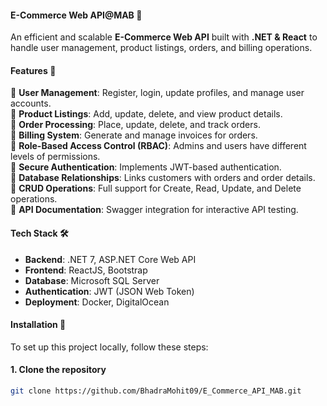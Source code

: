 #### **E-Commerce Web API@MAB** 🛒  

An efficient and scalable **E-Commerce Web API** built with **.NET & React** to handle user management, product listings, orders, and billing operations.  

#### **Features** 🪽  

 🔹 **User Management**: Register, login, update profiles, and manage user accounts.  
 🔹 **Product Listings**: Add, update, delete, and view product details.  
 🔹 **Order Processing**: Place, update, delete, and track orders.  
 🔹 **Billing System**: Generate and manage invoices for orders.  
 🔹 **Role-Based Access Control (RBAC)**: Admins and users have different levels of permissions.  
 🔹 **Secure Authentication**: Implements JWT-based authentication.  
 🔹 **Database Relationships**: Links customers with orders and order details.  
 🔹 **CRUD Operations**: Full support for Create, Read, Update, and Delete operations.  
 🔹 **API Documentation**: Swagger integration for interactive API testing.  

#### **Tech Stack** 🛠  

- **Backend**: .NET 7, ASP.NET Core Web API  
- **Frontend**: ReactJS, Bootstrap  
- **Database**: Microsoft SQL Server  
- **Authentication**: JWT (JSON Web Token)  
- **Deployment**: Docker, DigitalOcean  

#### **Installation** 🌾  

To set up this project locally, follow these steps:  

#### **1. Clone the repository**  
```bash
git clone https://github.com/BhadraMohit09/E_Commerce_API_MAB.git
